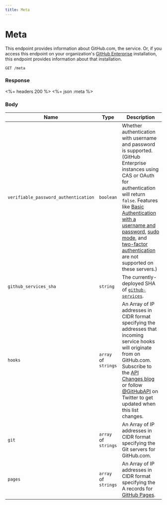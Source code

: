```yaml
---
title: Meta
---
```


# Meta

This endpoint provides information about GitHub.com, the service.
Or, if you access this endpoint on your organization's [GitHub Enterprise](https://enterprise.github.com/) installation, this endpoint provides information about that installation.

    GET /meta

### Response

<%= headers 200 %>
<%= json :meta %>

### Body

Name | Type | Description
-----|------|--------------
`verifiable_password_authentication`|`boolean` | Whether authentication with username and password is supported. (GitHub Enterprise instances using CAS or OAuth for authentication will return `false`. Features like [Basic Authentication with a username and password](/v3/auth/#via-username-and-password), [sudo mode](https://help.github.com/articles/sudo-mode), and [two-factor authentication](https://help.github.com/articles/about-two-factor-authentication) are not supported on these servers.)
`github_services_sha` | `string` | The currently-deployed SHA of [`github-services`](https://github.com/github/github-services).
`hooks`|`array` of `strings` | An Array of IP addresses in CIDR format specifying the addresses that incoming service hooks will originate from on GitHub.com.  Subscribe to the [API Changes blog](https://developer.github.com/changes/) or follow [@GitHubAPI](https://twitter.com/GitHubAPI) on Twitter to get updated when this list changes.
`git`|`array` of `strings` | An Array of IP addresses in CIDR format specifying the Git servers for GitHub.com.
`pages`|`array` of `strings` | An Array of IP addresses in CIDR format specifying the A records for [GitHub Pages](https://pages.github.com/).
